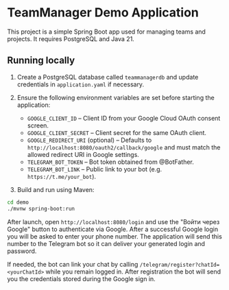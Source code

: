 # TeamManager Demo Application

This project is a simple Spring Boot app used for managing teams and projects. It requires PostgreSQL and Java 21.

## Running locally

1. Create a PostgreSQL database called `teammanagerdb` and update credentials in `application.yaml` if necessary.
2. Ensure the following environment variables are set before starting the application:
   - `GOOGLE_CLIENT_ID` – Client ID from your Google Cloud OAuth consent screen.
   - `GOOGLE_CLIENT_SECRET` – Client secret for the same OAuth client.
   - `GOOGLE_REDIRECT_URI` (optional) – Defaults to `http://localhost:8080/oauth2/callback/google` and must match the allowed redirect URI in Google settings.
   - `TELEGRAM_BOT_TOKEN` – Bot token obtained from @BotFather.
   - `TELEGRAM_BOT_LINK` – Public link to your bot (e.g. `https://t.me/your_bot`).

3. Build and run using Maven:

```bash
cd demo
./mvnw spring-boot:run
```

After launch, open `http://localhost:8080/login` and use the "Войти через Google" button to authenticate via Google.
After a successful Google login you will be asked to enter your phone number. The application will send this number to the Telegram bot so it can deliver your generated login and password.

If needed, the bot can link your chat by calling `/telegram/register?chatId=<yourChatId>` while you remain logged in. After registration the bot will send you the credentials stored during the Google sign in.

